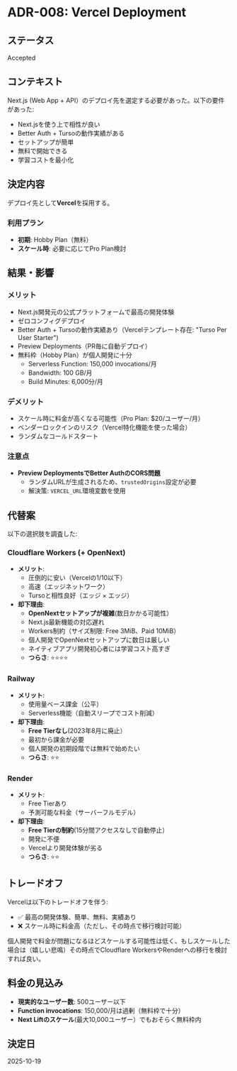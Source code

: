 # ADR-008: Vercel Deployment

## ステータス

Accepted

## コンテキスト

Next.js (Web App + API）のデプロイ先を選定する必要があった。以下の要件があった:

- Next.jsを使う上で相性が良い
- Better Auth + Tursoの動作実績がある
- セットアップが簡単
- 無料で開始できる
- 学習コストを最小化

## 決定内容

デプロイ先として**Vercel**を採用する。

### 利用プラン

- **初期**: Hobby Plan（無料）
- **スケール時**: 必要に応じてPro Plan検討

## 結果・影響

### メリット

- Next.js開発元の公式プラットフォームで最高の開発体験
- ゼロコンフィグデプロイ
- Better Auth + Tursoの動作実績あり（Vercelテンプレート存在: "Turso Per User Starter")
- Preview Deployments（PR毎に自動デプロイ）
- 無料枠（Hobby Plan）が個人開発に十分
  - Serverless Function: 150,000 invocations/月
  - Bandwidth: 100 GB/月
  - Build Minutes: 6,000分/月

### デメリット

- スケール時に料金が高くなる可能性（Pro Plan: $20/ユーザー/月）
- ベンダーロックインのリスク（Vercel特化機能を使った場合）
- ランダムなコールドスタート

### 注意点

- **Preview DeploymentsでBetter AuthのCORS問題**
  - ランダムURLが生成されるため、`trustedOrigins`設定が必要
  - 解決策: `VERCEL_URL`環境変数を使用

## 代替案

以下の選択肢を調査した:

### Cloudflare Workers (+ OpenNext)

- **メリット**:
  - 圧倒的に安い（Vercelの1/10以下）
  - 高速（エッジネットワーク）
  - Tursoと相性良好（エッジ × エッジ）
- **却下理由**:
  - **OpenNextセットアップが複雑**(数日かかる可能性）
  - Next.js最新機能の対応遅れ
  - Workers制約（サイズ制限: Free 3MiB、Paid 10MiB）
  - 個人開発でOpenNextセットアップに数日は厳しい
  - ネイティブアプリ開発初心者には学習コスト高すぎ
  - **つらさ**: ⭐⭐⭐⭐

### Railway

- **メリット**:
  - 使用量ベース課金（公平）
  - Serverless機能（自動スリープでコスト削減）
- **却下理由**:
  - **Free Tierなし**(2023年8月に廃止）
  - 最初から課金が必要
  - 個人開発の初期段階では無料で始めたい
  - **つらさ**: ⭐⭐

### Render

- **メリット**:
  - Free Tierあり
  - 予測可能な料金（サーバーフルモデル）
- **却下理由**:
  - **Free Tierの制約**(15分間アクセスなしで自動停止）
  - 開発に不便
  - Vercelより開発体験が劣る
  - **つらさ**: ⭐⭐

## トレードオフ

Vercelは以下のトレードオフを伴う:

- ✅ 最高の開発体験、簡単、無料、実績あり
- ❌ スケール時に料金高（ただし、その時点で移行検討可能）

個人開発で料金が問題になるほどスケールする可能性は低く、もしスケールした場合は（嬉しい悲鳴）その時点でCloudflare WorkersやRenderへの移行を検討すれば良い。

## 料金の見込み

- **現実的なユーザー数**: 500ユーザー以下
- **Function invocations**: 150,000/月は過剰（無料枠で十分）
- **Next Liftのスケール**(最大10,000ユーザー）でもおそらく無料枠内

## 決定日

2025-10-19
